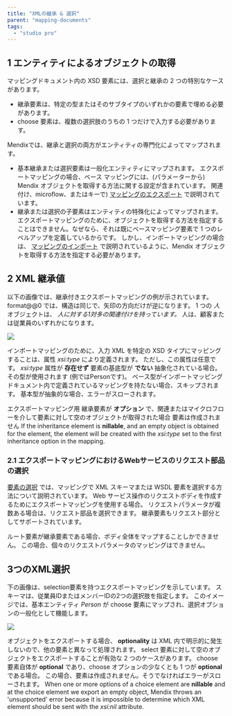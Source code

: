 ```yaml
---
title: "XMLの継承 & 選択"
parent: "mapping-documents"
tags:
  - "studio pro"
---
```


## 1 エンティティによるオブジェクトの取得

マッピングドキュメント内の XSD 要素には、選択と継承の 2 つの特別なケースがあります。

*   継承要素は、特定の型またはそのサブタイプのいずれかの要素で埋める必要があります。
*   choose 要素は、複数の選択肢のうちの 1 つだけで入力する必要があります。

Mendixでは、継承と選択の両方がエンティティの専門化によってマップされます。

*   基本継承または選択要素は一般化エンティティにマップされます。 エクスポートマッピングの場合、ベース マッピングには、(パラメーターから) Mendix オブジェクトを取得する方法に関する設定が含まれています。 関連付け、microflow、またはキーで) [マッピングのエクスポート](export-mappings) で説明されています。
*   継承または選択の子要素はエンティティの特殊化によってマップされます。 エクスポートマッピングのために、オブジェクトを取得する方法を指定することはできません。なぜなら、それは既にベースマッピング要素で 1 つのレベルアップを定義しているからです。 しかし、インポートマッピングの場合は、 [マッピングのインポート](import-mappings) で説明されているように、Mendix オブジェクトを取得する方法を指定する必要があります。

## 2 XML 継承値

以下の画像では、継承付きエクスポートマッピングの例が示されています。 format@@0 では、構造は同じで、矢印の方向だけが逆になります。 1 つの _人_ オブジェクトは、 _人に対する1対多の関連付けを持っています。_ 人は、顧客または従業員のいずれかになります。

![](attachments/16713728/16843946.png)

インポートマッピングのために、入力 XML を特定の XSD タイプにマッピングすることは、属性 _xsi:type_ により定義されます。 ただし、この属性は任意です。 _xsi:type_ 属性が **存在せず** 要素の基底型が **でない** 抽象化されている場合。 その型が使用されます (例ではPersonです)。 ベース型がインポートマッピングドキュメント内で定義されているマッピングを持たない場合、スキップされます。 基本型が抽象的な場合、エラーがスローされます。

エクスポートマッピング用 継承要素が **オプション** で、関連またはマイクロフローを介して要素に対して空のオブジェクトが取得された場合 要素は作成されません If the inheritance element is **nillable**, and an empty object is obtained for the element, the element will be created with the _xsi:type_ set to the first inheritance option in the mapping.

### 2.1 エクスポートマッピングにおけるWebサービスのリクエスト部品の選択

[要素の選択](select--elements) では、マッピングで XML スキーマまたは WSDL 要素を選択する方法について説明されています。 Web サービス操作のリクエストボディを作成するためにエクスポートマッピングを使用する場合。 リクエストパラメータが複数ある場合は、リクエスト部品を選択できます。 継承要素もリクエスト部分としてサポートされています。

ルート要素が継承要素である場合、ボディ全体をマップすることしかできません。 この場合、個々のリクエストパラメータのマッピングはできません。

## 3つのXML選択

下の画像は、selection要素を持つエクスポートマッピングを示しています。 スキーマは、従業員IDまたはメンバーIDの2つの選択肢を指定します。 このイメージでは、基本エンティティ _Person_ が choose 要素にマップされ、選択オプションの一般化として機能します。

![](attachments/16713728/16843945.png)

オブジェクトをエクスポートする場合、 **optionality** は XML 内で明示的に発生しないので、他の要素と異なって処理されます。 select 要素に対して空のオブジェクトをエクスポートすることが有効な 2 つのケースがあります。 choose 要素自体が **optional** であり、choose オプションの少なくとも 1 つが **optional** である場合。 この場合、要素は作成されません。そうでなければエラーがスローされます。 When one or more options of a choice element are **nillable** and at the choice element we export an empty object, Mendix throws an 'unsupported' error because it is impossible to determine which XML element should be sent with the _xsi:nil_ attribute.

